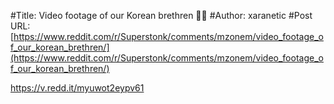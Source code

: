 #Title: Video footage of our Korean brethren 💎🐜
#Author: xaranetic
#Post URL: [https://www.reddit.com/r/Superstonk/comments/mzonem/video_footage_of_our_korean_brethren/](https://www.reddit.com/r/Superstonk/comments/mzonem/video_footage_of_our_korean_brethren/)


https://v.redd.it/myuwot2eypv61